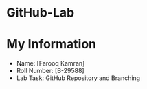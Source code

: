 # GitHub-Lab
# My Information
- Name: [Farooq Kamran]
- Roll Number: [B-29588]
- Lab Task: GitHub Repository and Branching
